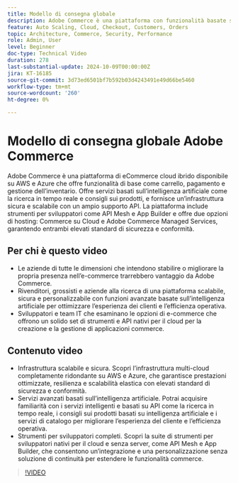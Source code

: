 ```yaml
---
title: Modello di consegna globale
description: Adobe Commerce è una piattaforma con funzionalità basate sull’intelligenza artificiale, API affidabili e massima sicurezza ed è disponibile in AWS e Azure con opzioni di supporto flessibili.
feature: Auto Scaling, Cloud, Checkout, Customers, Orders
topic: Architecture, Commerce, Security, Performance
role: Admin, User
level: Beginner
doc-type: Technical Video
duration: 278
last-substantial-update: 2024-10-09T00:00:00Z
jira: KT-16185
source-git-commit: 3d73ed6501bf7b592b03d4243491e49d66be5460
workflow-type: tm+mt
source-wordcount: '260'
ht-degree: 0%

---
```



# Modello di consegna globale Adobe Commerce

Adobe Commerce è una piattaforma di eCommerce cloud ibrido disponibile su AWS e Azure che offre funzionalità di base come carrello, pagamento e gestione dell’inventario. Offre servizi basati sull’intelligenza artificiale come la ricerca in tempo reale e consigli sui prodotti, e fornisce un’infrastruttura sicura e scalabile con un ampio supporto API. La piattaforma include strumenti per sviluppatori come API Mesh e App Builder e offre due opzioni di hosting: Commerce su Cloud e Adobe Commerce Managed Services, garantendo entrambi elevati standard di sicurezza e conformità.

## Per chi è questo video

- Le aziende di tutte le dimensioni che intendono stabilire o migliorare la propria presenza nell’e-commerce trarrebbero vantaggio da Adobe Commerce.
- Rivenditori, grossisti e aziende alla ricerca di una piattaforma scalabile, sicura e personalizzabile con funzioni avanzate basate sull’intelligenza artificiale per ottimizzare l’esperienza dei clienti e l’efficienza operativa.
- Sviluppatori e team IT che esaminano le opzioni di e-commerce che offrono un solido set di strumenti e API nativi per il cloud per la creazione e la gestione di applicazioni commerce.

## Contenuto video

- Infrastruttura scalabile e sicura.  Scopri l’infrastruttura multi-cloud completamente ridondante su AWS e Azure, che garantisce prestazioni ottimizzate, resilienza e scalabilità elastica con elevati standard di sicurezza e conformità.
- Servizi avanzati basati sull’intelligenza artificiale. Potrai acquisire familiarità con i servizi intelligenti e basati su API come la ricerca in tempo reale, i consigli sui prodotti basati su intelligenza artificiale e i servizi di catalogo per migliorare l’esperienza del cliente e l’efficienza operativa.
- Strumenti per sviluppatori completi. Scopri la suite di strumenti per sviluppatori nativi per il cloud e senza server, come API Mesh e App Builder, che consentono un’integrazione e una personalizzazione senza soluzione di continuità per estendere le funzionalità commerce.

>[!VIDEO](https://video.tv.adobe.com/v/3433500?learn=on)
